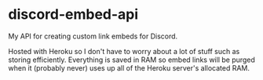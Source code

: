 # discord-embed-api

My API for creating custom link embeds for Discord.

Hosted with Heroku so I don't have to worry about a lot of stuff such as storing efficiently. Everything is saved in RAM so embed links will be purged when it (probably never) uses up all of the Heroku server's allocated RAM.
